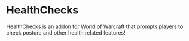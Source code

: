 # HealthChecks
HealthChecks is an addon for World of Warcraft that prompts players to check posture and other health related features!
